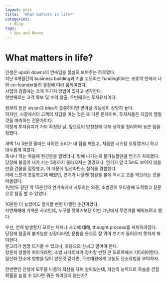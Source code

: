 ```yaml
---
layout: post
title:  "What matters in life?"
categories:
  - Blog
tags:
  - Ups and Downs
---
```


# What matters in life?

인생은 ups와 downs의 연속임을 절실히 보여주는 하루였다. <br>
지난 6개월간의 business building과 기술 고도화는 funding이라는 보호막 안에서 나와 co-founder들의 결정에 따라 움직여왔다. <br>
사업의 검증에는 크게 두가지 방법이 있다고 생각한다. <br>
첫번째로는 고객 확보 및 수익 창출, 두번째로는 투자유치이다. <br>

정부의 돈은 vision과 idea가 출중하다면 받아낼 가능성이 상당히 높다. <br>
하지만, 시장에서의 고객의 지갑을 여는 것은 또 다른 문제이며, 투자자들은 지갑이 열릴 것을 예측하는 전문가이다. <br>
이렇게 투자유치가 거의 확정된 날, 앞으로의 방향성에 대해 생각을 정리하며 늦은 잠을 청했다. <br>

새벽 1시 5분경 울리는 사이렌 소리가 내 잠을 깨웠고, 처음엔 시스템 오류겠거니 하고 대수롭게 여겼다. <br>
혹시나 하는 마음에 현관문을 열었더니, 밖에 나가는게 불가능할만큼 연기가 자욱했다. <br>
당장에 불길이 내가 사는 5층까지 올라오지는 않았으나, 연기가 앞 0.5m도 보이지 않을 만큼 건물을 점령했고, 이 때문에 일산화탄소 질식을 경험했다. <br>
이때 느낀게 초등학교때 배웠던, 연기가 나올땐 헝겊을 물에 적시고 코를 막으라는 것을 떠올렸다. <br>
1년만도 같던 약 15분간의 연기속에서 사투하는 와중, 소방관이 우리층에 도착했고 창문으로 탈출 할 수 있었다. <br>

10분만 더 늦었어도 질식할 뻔한 아찔한 순간이었다. <br>
자연재해에 가까운 사고인데, 누구를 탓하기보단 이번 고난에서 무언가를 배워보려고 했다. <br>

우선, 언제 발생할지 모르는 재해나 사고에 대해, thought process를 세워둬야겠다. <br>
당장에 탈출이 불가능한 상황이라면, 문틈을 옷으로 잘 막아 연기가 들어오지 못하게 해야한다. <br>
문고리가 엄청 뜨거울 수 있으니, 옷등으로 감싸고 열어야 한다. <br>
창문의 방향이 여러개라면, 소방 사다리차가 정차할 만한 큰 도로쪽에서 기다려야한다. <br>
일산화 탄소에 영향을 많이 받은것 같다면, 구조대원에게 고농도 산소요법을 부탁하자. <br>

한번뿐인 인생에 모두들 나름의 최선을 다해 살아왔는데, 자신의 능력으로 목숨을 건질 확률을 높일 수 있다면 뭐든 해야겠지 않는가?